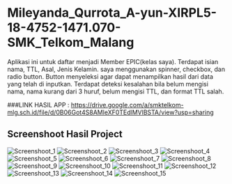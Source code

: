 # Mileyanda_Qurrota_A-yun-XIRPL5-18-4752-1471.070-SMK_Telkom_Malang
Aplikasi ini untuk daftar menjadi Member EPIC(kelas saya).
Terdapat isian nama, TTL, Asal, Jenis Kelamin. saya menggunakan spinner, checkbox, dan radio button.
Button menyeleksi agar dapat menampilkan hasil dari data yang telah di inputkan.
Terdapat deteksi kesalahan bila belum mengisi nama, nama kurang dari 3 huruf, belum mengisi TTL, dan format TTL salah.

###LINK HASIL APP : https://drive.google.com/a/smktelkom-mlg.sch.id/file/d/0B06Got4S8AMleXF0TEdlMVlBSTA/view?usp=sharing

## Screenshoot Hasil Project 
![Screenshoot_1](https://s15.postimg.org/5ehw17gyj/01_ini_merupakan_tampilan_saya_memasukkan_beber.jpg)
![Screenshoot_2](https://s21.postimg.org/p2ikdljhz/02_menginisialisasi_dan_mengubah_text_View_perta.jpg)
![Screenshoot_3](https://s15.postimg.org/erwmj4ywb/03_memasukkan_gambar_yang_telah_saya_copy_ke_dr.jpg)
![Screenshoot_4](https://s9.postimg.org/3y8cnjtcf/04_menginisialisasi_dan_mengubah_text_View2.jpg)
![Screenshoot_5](https://s15.postimg.org/aeg7ijdyj/05_menginisialisasi_text_View_menjadi_Asal.jpg)
![Screenshoot_6](https://s22.postimg.org/rgna9i16p/06_pemberian_inisialisasi_pada_spinner.jpg)
![Screenshoot_7](https://s17.postimg.org/yoxl5x2z3/07_menginisialisasi_text_View_menjadi_Jenis_Kela.jpg)
![Screenshoot_8](https://s18.postimg.org/xeb5b50w9/08_inisialisasi_radio_Group_dan_radio_Button.jpg)
![Screenshoot_9](https://s13.postimg.org/wp2p27azr/09_inisialisasi_text_View.jpg)
![Screenshoot_10](https://s18.postimg.org/44gj3wsvd/10_inisialisasi_check_Box_dan_mengubah_menjadi_L.jpg)
![Screenshoot_11](https://s16.postimg.org/5bklbju85/11_inisialisasi_dan_mengubah_tampilan_button.jpg)
![Screenshoot_12](https://s11.postimg.org/lk678y0vn/12_inisialisasi_pada_Hasil.jpg)
![Screenshoot_13](https://s17.postimg.org/ax32dd7db/13_Hasil_Akhir.jpg)
![Screenshoot_14](https://s14.postimg.org/xmm605ow1/14_Hasil_Akhir_saat_terjadi_kesalahan.jpg)
![Screenshoot_15](https://s15.postimg.org/9b8rt32vf/15_Hasil_Akhir_saat_benar.jpg)

